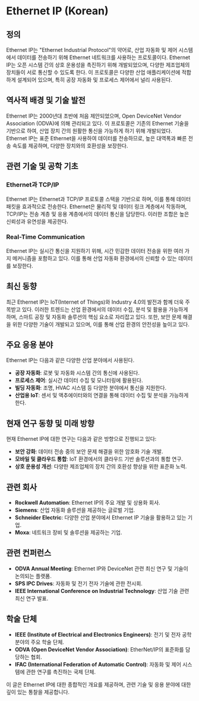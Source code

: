 # Ethernet IP (Korean)

## 정의
Ethernet IP는 "Ethernet Industrial Protocol"의 약어로, 산업 자동화 및 제어 시스템에서 데이터를 전송하기 위해 Ethernet 네트워크를 사용하는 프로토콜이다. Ethernet IP는 오픈 시스템 간의 상호 운용성을 촉진하기 위해 개발되었으며, 다양한 제조업체의 장치들이 서로 통신할 수 있도록 한다. 이 프로토콜은 다양한 산업 애플리케이션에 적합하게 설계되어 있으며, 특히 공장 자동화 및 프로세스 제어에서 널리 사용된다.

## 역사적 배경 및 기술 발전
Ethernet IP는 2000년대 초반에 처음 제안되었으며, Open DeviceNet Vendor Association (ODVA)에 의해 관리되고 있다. 이 프로토콜은 기존의 Ethernet 기술을 기반으로 하여, 산업 장치 간의 원활한 통신을 가능하게 하기 위해 개발되었다. Ethernet IP는 표준 Ethernet을 사용하여 데이터를 전송하므로, 높은 대역폭과 빠른 전송 속도를 제공하며, 다양한 장치와의 호환성을 보장한다.

## 관련 기술 및 공학 기초
### Ethernet과 TCP/IP
Ethernet IP는 Ethernet과 TCP/IP 프로토콜 스택을 기반으로 하며, 이를 통해 데이터 패킷을 효과적으로 전송한다. Ethernet은 물리적 및 데이터 링크 계층에서 작동하며, TCP/IP는 전송 계층 및 응용 계층에서의 데이터 통신을 담당한다. 이러한 조합은 높은 신뢰성과 유연성을 제공한다.

### Real-Time Communication
Ethernet IP는 실시간 통신을 지원하기 위해, 시간 민감한 데이터 전송을 위한 여러 가지 메커니즘을 포함하고 있다. 이를 통해 산업 자동화 환경에서의 신뢰할 수 있는 데이터를 보장한다.

## 최신 동향
최근 Ethernet IP는 IoT(Internet of Things)와 Industry 4.0의 발전과 함께 더욱 주목받고 있다. 이러한 트렌드는 산업 환경에서의 데이터 수집, 분석 및 활용을 가능하게 하며, 스마트 공장 및 자동화 솔루션의 핵심 요소로 자리잡고 있다. 또한, 보안 문제 해결을 위한 다양한 기술이 개발되고 있으며, 이를 통해 산업 환경의 안전성을 높이고 있다.

## 주요 응용 분야
Ethernet IP는 다음과 같은 다양한 산업 분야에서 사용된다.
- **공장 자동화**: 로봇 및 자동화 시스템 간의 통신에 사용된다.
- **프로세스 제어**: 실시간 데이터 수집 및 모니터링에 활용된다.
- **빌딩 자동화**: 조명, HVAC 시스템 등 다양한 분야에서 통신을 지원한다.
- **산업용 IoT**: 센서 및 액추에이터와의 연결을 통해 데이터 수집 및 분석을 가능하게 한다.

## 현재 연구 동향 및 미래 방향
현재 Ethernet IP에 대한 연구는 다음과 같은 방향으로 진행되고 있다:
- **보안 강화**: 데이터 전송 중의 보안 문제 해결을 위한 암호화 기술 개발.
- **모바일 및 클라우드 통합**: IoT 환경에서의 클라우드 기반 솔루션과의 통합 연구.
- **상호 운용성 개선**: 다양한 제조업체의 장치 간의 호환성 향상을 위한 표준화 노력.

## 관련 회사
- **Rockwell Automation**: Ethernet IP의 주요 개발 및 상용화 회사.
- **Siemens**: 산업 자동화 솔루션을 제공하는 글로벌 기업.
- **Schneider Electric**: 다양한 산업 분야에서 Ethernet IP 기술을 활용하고 있는 기업.
- **Moxa**: 네트워크 장비 및 솔루션을 제공하는 기업.

## 관련 컨퍼런스
- **ODVA Annual Meeting**: Ethernet IP와 DeviceNet 관련 최신 연구 및 기술이 논의되는 플랫폼.
- **SPS IPC Drives**: 자동화 및 전기 전자 기술에 관한 전시회.
- **IEEE International Conference on Industrial Technology**: 산업 기술 관련 최신 연구 발표.

## 학술 단체
- **IEEE (Institute of Electrical and Electronics Engineers)**: 전기 및 전자 공학 분야의 주요 학술 단체.
- **ODVA (Open DeviceNet Vendor Association)**: EtherNet/IP의 표준화를 담당하는 협회.
- **IFAC (International Federation of Automatic Control)**: 자동화 및 제어 시스템에 관한 연구를 촉진하는 국제 단체. 

이 글은 Ethernet IP에 대한 종합적인 개요를 제공하며, 관련 기술 및 응용 분야에 대한 깊이 있는 통찰을 제공합니다.